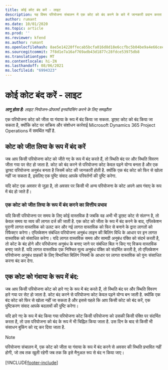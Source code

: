 ```yaml
---
title: कोई कोट बंद करें - लाइट
description: यह विषय परियोजना संचालन में एक कोट को बंद करने के बारे में जानकारी प्रदान करता है.
author: rumant
ms.date: 10/01/2020
ms.topic: article
ms.prod: ''
ms.reviewer: kfend
ms.author: rumant
ms.openlocfilehash: 8ae5e14220ffecab5bcfa016d8d18e6ccfbc5b04be9a4e66cee26f8885125d31
ms.sourcegitcommit: 7f8d1e7a16af769adb43d1877c28fdce53975db8
ms.translationtype: MT
ms.contentlocale: hi-IN
ms.lasthandoff: 08/06/2021
ms.locfileid: "6994323"
---
```

# <a name="close-a-quote---lite"></a>कोई कोट बंद करें - लाइट

_**लागू होता है:** लाइट नियोजन-प्रोफार्मा इनवॉयसिंग करने के लिए समझौता_

एक परियोजना कोट को जीता या गंवाया के रूप में बंद किया जा सकता. ड्राफ़्ट कोट को बंद किया जा सकता है, क्योंकि कोट पर सक्रिय और संशोधन कार्रवाई Microsoft Dynamics 365 Project Operations में समर्थित नहीं है.

## <a name="close-a-quote-as-won"></a>कोट को जीत लिया के रूप में बंद करें

जब आप किसी परियोजना कोट को जीते गए के रूप में बंद करते हैं, तो स्थिति बंद पर और स्थिति विवरण जीता गया पर सेट हो जाता है. कोट को बंद करने से परियोजना कोट केवल पढ़ने योग्य बनता है और एक ड्राफ्ट परियोजना अनुबंध बनता है जिसमें कोट की जानकारी होती है. क्योंकि एक बंद कोट को फिर से खोला नहीं जा सकता है, इसलिए एक पुष्टि संवाद आपके परिवर्तनों की पुष्टि करेगा.

यदि कोट एक अवसर से जुड़ा है, तो अवसर पर किसी भी अन्य परियोजना के कोट अपने आप गंवाए के रूप में बंद हो जाते हैं।

### <a name="financial-impact-of-closing-a-quote-as-won"></a>एक कोट को जीत लिया के रूप में बंद करने का वित्तीय प्रभाव

यदि किसी परियोजना पर समय के लिए कोई वास्तविक है जबकि वह अभी भी ड्राफ़्ट कोट से संलग्न है, तो केवल समय या व्यय की लागत दर्ज की जाती है. एक कोट को जीता के रूप में बंद करने के बाद, एप्लिकेशन पुरानी लागत वास्तविक को उलट कर और नई लागत वास्तविक को फिर से बनाने के द्वारा लागतों को रिफैक्टर करेगा। एप्लिकेशन संबंधित परियोजना अनुबंध लाइन की बिलिंग विधि के आधार पर इन लागत वास्तविक को संसाधित करेगा। यदि लागत वास्तविक समय और सामग्री अनुबंध पंक्ति को संदर्भ करती है, तो कोट के बंद होने और परियोजना अनुबंध के बनाए जाने पर संबंधित बिल न किए गए विक्रय वास्तविक बनाए जाते हैं. यदि लागत वास्तविक एक निश्चित मूल्य अनुबंध पंक्ति को संदर्भित करती है, तो एप्लिकेशन परियोजना अनुबंध ग्राहकों के लिए विभाजित बिलिंग नियमों के आधार पर लागत वास्तविक को पुनः संसाधित करना बंद कर देगा.

## <a name="closing-a-quote-as-lost"></a>एक कोट को गंवाया के रूप में बंद:

जब आप किसी परियोजना कोट को हारे गए के रूप में बंद करते हैं, तो स्थिति बंद पर और स्थिति विवरण हारे गया पर सेट हो जाता है. कोट बंद करने से परियोजना कोट केवल पढ़ने योग्य बन जाती है. क्योंकि एक बंद कोट को फिर से खोला नहीं जा सकता है और इससे पहले कि आप किसी कोट को बंद करें, एक पुष्टिकरण संवाद आपके बदलावों की पुष्टि करेगा।

यदि हारे गए के रूप में बंद किया गया परियोजना कोट किसी परियोजना को उसकी किसी पंक्ति पर संदर्भित करता है, तो उस परियोजना को बंद के रूप में भी चिह्नित किया जाता है. उस दिन के बाद से किसी भी संसाधन बुकिंग को रद्द कर दिया जाता है.

> [!NOTE]
> परियोजना संचालन में, एक कोट को जीता या गंवाया के रूप में बंद करने से अवसर की स्थिति प्रभावित नहीं होगी, जो तब तक खुली रहेगी जब तक कि इसे मैनुअल रूप से बंद न किया जाए।


[!INCLUDE[footer-include](../../includes/footer-banner.md)]